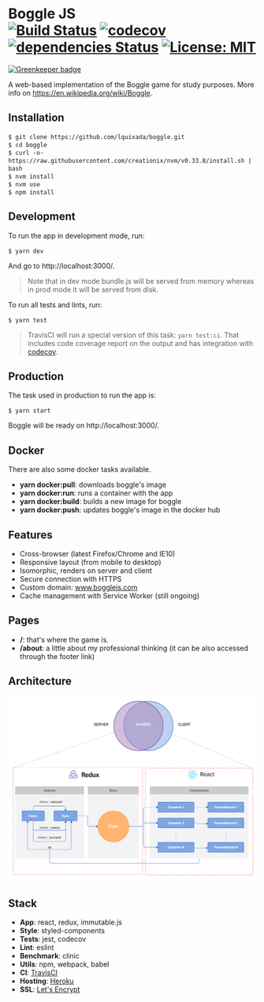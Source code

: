 Boggle JS<br>
[![Build Status](https://travis-ci.org/lquixada/boggle.svg?branch=master)](https://travis-ci.org/lquixada/boggle)
[![codecov](https://codecov.io/gh/lquixada/boggle/branch/master/graph/badge.svg)](https://codecov.io/gh/lquixada/boggle)
[![dependencies Status](https://david-dm.org/lquixada/boggle/status.svg)](https://david-dm.org/lquixada/boggle)
[![License: MIT](https://img.shields.io/badge/License-MIT-blue.svg)](https://opensource.org/licenses/MIT)
================

[![Greenkeeper badge](https://badges.greenkeeper.io/lquixada/boggle.svg)](https://greenkeeper.io/)

A web-based implementation of the Boggle game for study purposes. More info on https://en.wikipedia.org/wiki/Boggle.


## Installation

```
$ git clone https://github.com/lquixada/boggle.git
$ cd boggle
$ curl -o- https://raw.githubusercontent.com/creationix/nvm/v0.33.8/install.sh | bash
$ nvm install
$ nvm use
$ npm install
```


## Development

To run the app in development mode, run:

```
$ yarn dev
```

And go to http://localhost:3000/.

> Note that in dev mode bundle.js will be served from memory whereas in prod mode it will be served from disk.

To run all tests and lints, run:

```
$ yarn test
```

> TravisCI will run a special version of this task: `yarn test:ci`. That includes code coverage report on the output and has integration with [codecov](https://codecov.io/).


## Production

The task used in production to run the app is:

```
$ yarn start
```

Boggle will be ready on http://localhost:3000/.


## Docker

There are also some docker tasks available.

* **yarn docker:pull**: downloads boggle's image
* **yarn docker:run**: runs a container with the app
* **yarn docker:build**: builds a new image for boggle
* **yarn docker:push**: updates boggle's image in the docker hub


## Features

* Cross-browser (latest Firefox/Chrome and IE10)
* Responsive layout (from mobile to desktop)
* Isomorphic, renders on server and client
* Secure connection with HTTPS
* Custom domain: www.bogglejs.com
* Cache management with Service Worker (still ongoing)


## Pages

* **/**: that's where the game is.
* **/about**: a little about my professional thinking (it can be also accessed through the footer link)


## Architecture

![Architecture](./flowchart.png)


## Stack

* **App**: react, redux, immutable.js
* **Style**: styled-components
* **Tests**: jest, codecov
* **Lint**: eslint
* **Benchmark**: clinic
* **Utils**: npm, webpack, babel
* **CI**: [TravisCI](https://travis-ci.org/lquixada/boggle)
* **Hosting**: [Heroku](https://bogglejs.herokuapp.com/)
* **SSL**: [Let's Encrypt](https://letsencrypt.org/)

